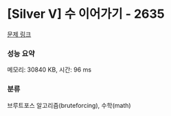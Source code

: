 # [Silver V] 수 이어가기 - 2635 

[문제 링크](https://www.acmicpc.net/problem/2635) 

### 성능 요약

메모리: 30840 KB, 시간: 96 ms

### 분류

브루트포스 알고리즘(bruteforcing), 수학(math)

